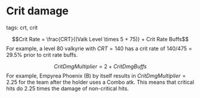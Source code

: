 # Crit damage
tags: crt, crit

$$Crit Rate = \frac{CRT}{(Valk Level \times 5 + 75)} + Crit Rate Buffs$$
For example, a level 80 valkyrie with $CRT = 140$ has a crit rate of $140 / 475 = 29.5\%$ prior to crit rate buffs.

$$Crit Dmg Multiplier = 2 + Crit Dmg Buffs$$
For example, Empyrea Phoenix (B) by itself results in $Crit Dmg Multiplier = 2.25$ for the team after the holder uses a Combo atk. This means that critical hits do $2.25$ times the damage of non-critical hits.